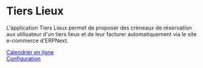 <!-- add-breadcrumbs -->
<!-- add-breadcrumbs -->
# Tiers Lieux

L'application Tiers Lieux permet de proposer des créneaux de réservation aux utilisateur d'un tiers lieux et de leur facturer automatiquement via le site e-commerce d'ERPNext.


<a style="color: blue; text-align: center" href="/docs/user/calendrier-en-ligne">Calendrier en ligne</a>  
<a style="color: blue; text-align: center" href="/docs/user/configuration">Configuration</a>  

<!-- markdown -->